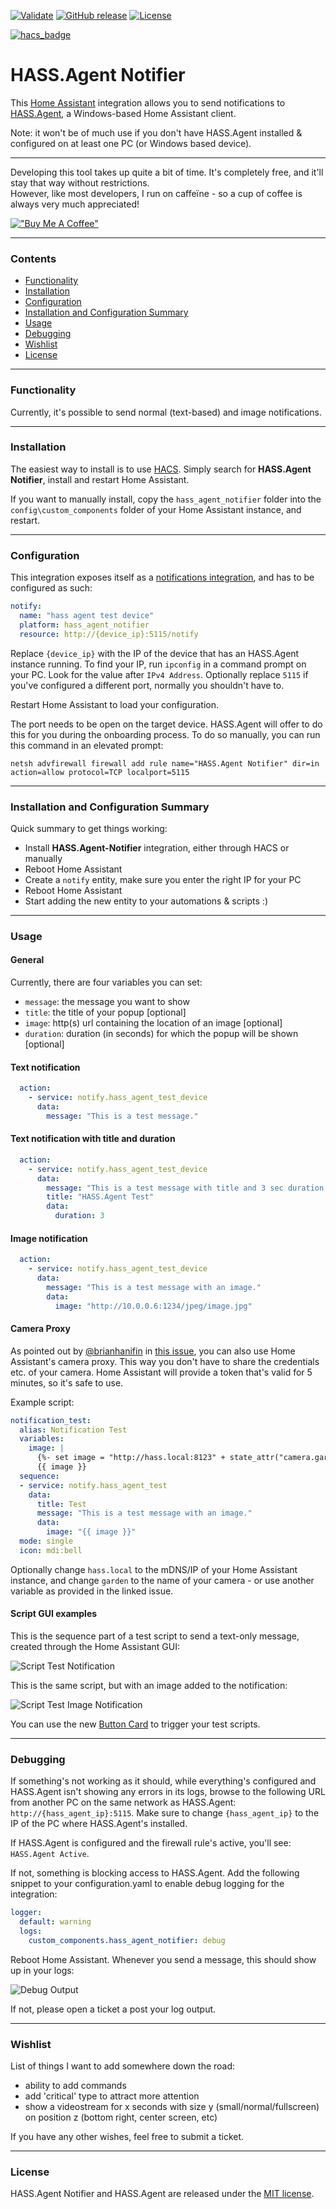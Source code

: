 [![Validate](https://github.com/LAB02-Research/HASS.Agent-Notifier/workflows/Validate/badge.svg)](https://github.com/LAB02-Research/HASS.Agent-Notifier/actions?query=workflow:"Validate")
[![GitHub release](https://img.shields.io/github/release/LAB02-Research/HASS.Agent-Notifier?include_prereleases=&sort=semver&color=blue)](https://github.com/LAB02-Research/HASS.Agent-Notifier/releases/)
[![License](https://img.shields.io/badge/License-MIT-blue)](#license)

[![hacs_badge](https://img.shields.io/badge/HACS-Default-41BDF5.svg)](https://github.com/hacs/integration)


# HASS.Agent Notifier

This <a href="https://www.home-assistant.io" target="_blank">Home Assistant</a> integration allows you to send notifications to <a href="https://github.com/LAB02-Research/HASS.Agent" target="_blank">HASS.Agent</a>, a Windows-based Home Assistant client.

Note: it won't be of much use if you don't have HASS.Agent installed & configured on at least one PC (or Windows based device).

----

Developing this tool takes up quite a bit of time. It's completely free, and it'll stay that way without restrictions.<br/>
However, like most developers, I run on caffeïne - so a cup of coffee is always very much appreciated! 

[!["Buy Me A Coffee"](https://www.buymeacoffee.com/assets/img/custom_images/orange_img.png)](https://www.buymeacoffee.com/lab02research)

----

### Contents

 * [Functionality](#functionality)
 * [Installation](#installation)
 * [Configuration](#configuration)
 * [Installation and Configuration Summary](#installation-and-configuration-summary)
 * [Usage](#usage)
 * [Debugging](#debugging)
 * [Wishlist](#wishlist)
 * [License](#license)

----

### Functionality

Currently, it's possible to send normal (text-based) and image notifications. 

----

### Installation

The easiest way to install is to use <a href="https://hacs.xyz" target="_blank">HACS</a>. Simply search for **HASS.Agent Notifier**, install and restart Home Assistant.

If you want to manually install, copy the `hass_agent_notifier` folder into the `config\custom_components` folder of your Home Assistant instance, and restart.

----

### Configuration

This integration exposes itself as a <a href="https://www.home-assistant.io/integrations/notify/" target="_blank">notifications integration</a>, and has to be configured as such:

```yaml
notify: 
  name: "hass agent test device"
  platform: hass_agent_notifier
  resource: http://{device_ip}:5115/notify
```

Replace `{device_ip}` with the IP of the device that has an HASS.Agent instance running. To find your IP, run `ipconfig` in a command prompt on your PC. Look for the value after `IPv4 Address`. Optionally replace `5115` if you've configured a different port, normally you shouldn't have to.

Restart Home Assistant to load your configuration.

The port needs to be open on the target device. HASS.Agent will offer to do this for you during the onboarding process. 
To do so manually, you can run this command in an elevated prompt:

`netsh advfirewall firewall add rule name="HASS.Agent Notifier" dir=in action=allow protocol=TCP localport=5115`

----

### Installation and Configuration Summary

Quick summary to get things working:

- Install **HASS.Agent-Notifier** integration, either through HACS or manually
- Reboot Home Assistant
- Create a `notify` entity, make sure you enter the right IP for your PC
- Reboot Home Assistant
- Start adding the new entity to your automations & scripts :)

----

### Usage

#### General

Currently, there are four variables you can set:

 * `message`: the message you want to show
 * `title`: the title of your popup [optional]
 * `image`: http(s) url containing the location of an image [optional]
 * `duration`: duration (in seconds) for which the popup will be shown [optional]

#### Text notification

```yaml
  action:
    - service: notify.hass_agent_test_device
      data:
        message: "This is a test message."
```

#### Text notification with title and duration

```yaml
  action:
    - service: notify.hass_agent_test_device
      data:
        message: "This is a test message with title and 3 sec duration."
        title: "HASS.Agent Test"
        data:
          duration: 3
```

#### Image notification

```yaml
  action:
    - service: notify.hass_agent_test_device
      data:
        message: "This is a test message with an image."
        data:
          image: "http://10.0.0.6:1234/jpeg/image.jpg"
```

#### Camera Proxy

As pointed out by [@brianhanifin]( https://github.com/brianhanifin ) in <a href="https://github.com/LAB02-Research/HASS.Agent/issues/5" target="_blank">this issue</a>, you can also use Home Assistant's camera proxy. This way you don't have to share the credentials etc. of your camera. Home Assistant will provide a token that's valid for 5 minutes, so it's safe to use.

Example script:

```yaml
notification_test:
  alias: Notification Test
  variables:
    image: |
      {%- set image = "http://hass.local:8123" + state_attr("camera.garden","entity_picture") %}
      {{ image }}
  sequence:
  - service: notify.hass_agent_test
    data:
      title: Test
      message: "This is a test message with an image."
      data:
        image: "{{ image }}"
  mode: single
  icon: mdi:bell
```

Optionally change `hass.local` to the mDNS/IP of your Home Assistant instance, and change `garden` to the name of your camera - or use another variable as provided in the linked issue.

#### Script GUI examples

This is the sequence part of a test script to send a text-only message, created through the Home Assistant GUI:

![Script Test Notification](https://raw.githubusercontent.com/LAB02-Research/HASS.Agent/main/Images/notifier_script_example.png)

This is the same script, but with an image added to the notification:

![Script Test Image Notification](https://raw.githubusercontent.com/LAB02-Research/HASS.Agent/main/Images/notifier_script_image_example.png)

You can use the new <a href="https://www.home-assistant.io/lovelace/button/" target="_blank">Button Card</a> to trigger your test scripts.

----

### Debugging

If something's not working as it should, while everything's configured and HASS.Agent isn't showing any errors in its logs, browse to the following URL from another PC on the same network as HASS.Agent: `http://{hass_agent_ip}:5115`. Make sure to change `{hass_agent_ip}` to the IP of the PC where HASS.Agent's installed.

If HASS.Agent is configured and the firewall rule's active, you'll see: `HASS.Agent Active`. 

If not, something is blocking access to HASS.Agent. Add the following snippet to your configuration.yaml to enable debug logging for the integration:


```yaml
logger:
  default: warning
  logs:
    custom_components.hass_agent_notifier: debug
```

Reboot Home Assistant. Whenever you send a message, this should show up in your logs:

![Debug Output](https://raw.githubusercontent.com/LAB02-Research/HASS.Agent/main/Images/notifier_debug_logging.png)

If not, please open a ticket a post your log output.

----

### Wishlist

List of things I want to add somewhere down the road:

 * ability to add commands
 * add 'critical' type to attract more attention
 * show a videostream for x seconds with size y (small/normal/fullscreen) on position z (bottom right, center screen, etc)

If you have any other wishes, feel free to submit a ticket.

----

### License

HASS.Agent Notifier and HASS.Agent are released under the <a href="https://opensource.org/licenses/MIT" target="_blank">MIT license</a>.

